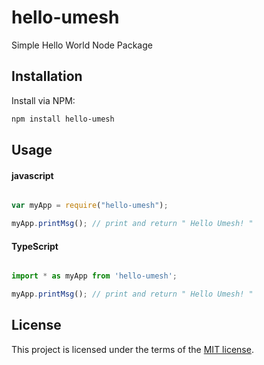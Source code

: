 # hello-umesh
Simple Hello World Node Package

## Installation
Install via NPM:

```bash
npm install hello-umesh

```

## Usage

#### javascript

```javascript

var myApp = require("hello-umesh");

myApp.printMsg(); // print and return " Hello Umesh! " 

```

#### TypeScript

```typescript

import * as myApp from 'hello-umesh';

myApp.printMsg(); // print and return " Hello Umesh! " 


```

## License

This project is licensed under the terms of the
[MIT license](/LICENSE).